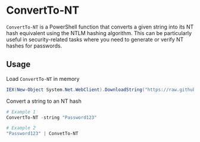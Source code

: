 # ConvertTo-NT

`ConvertTo-NT` is a PowerShell function that converts a given string into its NT hash equivalent using the NTLM hashing algorithm. This can be particularly useful in security-related tasks where you need to generate or verify NT hashes for passwords.

## Usage

Load `ConvertTo-NT` in memory

```powershell
IEX(New-Object System.Net.WebClient).DownloadString("https://raw.githubusercontent.com/The-Viper-One/ConvertTo-NT/main/ConvertTo-NT.ps1")
```
Convert a string to an NT hash
```powershell
# Example 1
ConvertTo-NT -string "Password123"

# Example 2
"Password123" | ConvetTo-NT
```
